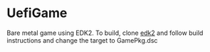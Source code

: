 # UefiGame
Bare metal game using EDK2.
To build, clone [edk2](https://github.com/tianocore/edk2.git) and follow build instructions and change the target to GamePkg.dsc